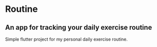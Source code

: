 # Routine
## An app for tracking your daily exercise routine
Simple flutter project for my personal daily exercise routine.
